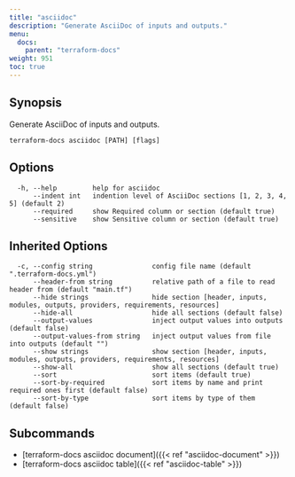 ```yaml
---
title: "asciidoc"
description: "Generate AsciiDoc of inputs and outputs."
menu:
  docs:
    parent: "terraform-docs"
weight: 951
toc: true
---
```


## Synopsis

Generate AsciiDoc of inputs and outputs.

```console
terraform-docs asciidoc [PATH] [flags]
```

## Options

```console
  -h, --help         help for asciidoc
      --indent int   indention level of AsciiDoc sections [1, 2, 3, 4, 5] (default 2)
      --required     show Required column or section (default true)
      --sensitive    show Sensitive column or section (default true)
```

## Inherited Options

```console
  -c, --config string               config file name (default ".terraform-docs.yml")
      --header-from string          relative path of a file to read header from (default "main.tf")
      --hide strings                hide section [header, inputs, modules, outputs, providers, requirements, resources]
      --hide-all                    hide all sections (default false)
      --output-values               inject output values into outputs (default false)
      --output-values-from string   inject output values from file into outputs (default "")
      --show strings                show section [header, inputs, modules, outputs, providers, requirements, resources]
      --show-all                    show all sections (default true)
      --sort                        sort items (default true)
      --sort-by-required            sort items by name and print required ones first (default false)
      --sort-by-type                sort items by type of them (default false)
```

## Subcommands

- [terraform-docs asciidoc document]({{< ref "asciidoc-document" >}})
- [terraform-docs asciidoc table]({{< ref "asciidoc-table" >}})
